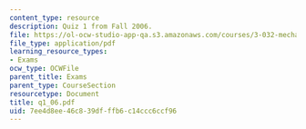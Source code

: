 ```yaml
---
content_type: resource
description: Quiz 1 from Fall 2006.
file: https://ol-ocw-studio-app-qa.s3.amazonaws.com/courses/3-032-mechanical-behavior-of-materials-fall-2007/7ee4d8ee46c839dfffb6c14ccc6ccf96_q1_06.pdf
file_type: application/pdf
learning_resource_types:
- Exams
ocw_type: OCWFile
parent_title: Exams
parent_type: CourseSection
resourcetype: Document
title: q1_06.pdf
uid: 7ee4d8ee-46c8-39df-ffb6-c14ccc6ccf96
---
```


